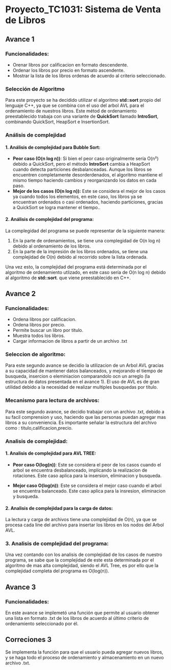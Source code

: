 # Proyecto_TC1031: Sistema de Venta de Libros

## Avance 1
### Funcionalidades:
- Orenar libros por calificacion en formato descendente.
- Ordenar los libros por precio en formato ascendente.
- Mostrar la lista de los libros ordenas de acuerdo al criterio seleccionado.

### Selección de Algoritmo
Para este proyecto se ha decidido utilizar el algoritmo **std::sort** propio del lenguaje C++, ya que se combina con el uso del arbol AVL para el ordenamiento de nuestros libros. Este métod de ordenamiento preestablecido trabaja con una variante de **QuickSort** llamado **IntroSort**, combinando QuickSort, HeapSort e InsertionSort.

### Análisis de complejidad
#### 1. Análisis de complejidad para **Bubble Sort:**
- **Peor caso (O(n log n))**: Si bien el peor caso originalmente sería O(n²) debido a QuickSort, pero el método **IntroSort** cambia a HeapSort cuando detecta particiones desbalanceadas. Aunque los libros se encuentren completamente desorderdenados, el algoritmo mantiene el mismo tiempo haciendo cambios y reorganizando los datos en cada paso.
- **Mejor de los casos (O(n log n)):** Este se considera el mejor de los casos ya cuando todos los elementos, en este caso, los libros ya se encuentran ordenados o casi ordenados, haciendo particiones, gracias a QuickSort se logra mantener el tiempo..

#### 2. Análisis de complejidad del programa:
La complegidad del programa se puede representar de la siguiente manera:
1. En la parte de ordenamientos, se tiene una complegidad de O(n log n) debido al ordenamiento de los libros.
2. En la parte de la impresión de los libros ordenados, se tiene una complejidad de O(n) debido al recorrido sobre la lista ordenada.

Una vez esto, la complejidad del programa está determinada por el algoritmo de ordenamiento utlizado, en este caso sería de O(n log n) debido al algoritmo de **std::sort**. que viene preestablecido en C++.

## Avance 2
### Funcionalidades:
- Ordena libros por calificacion.
- Ordena libros por precio.
- Permite buscar un libro por titulo.
- Muestra todos los libros.
- Cargar informacion de libros a partir de un archivo .txt

### Seleccion de algoritmo:
Para este segundo avance se decidio la utilizacion de un Arbol AVL gracias a su capacidad de mantener datos balanceados, y mejorando el tiempo de busqueda, insercion o eleminiacion comparandolo ocn un arreglo (la estructura de datos presentada en el avance 1). El uso de AVL es de gran utilidad debido a la necesidad de realizar multiples busquedas por titulo.

### Mecanismo para lectura de archivos:
Para este segundo avance, se decidio trabajar con un archivo .txt, debido a su facil comprension y uso, haciendo que las personas puedan agregar mas libros a su conveniencia. Es importante señalar la estructura del archivo como : titulo,calificacion,precio.

### Analisis de complejidad:
#### 1. Analisis de complejidad para **AVL TREE:**
- **Peor caso O(log(n))**: Este se considera el peor de los casos cuando el arbol se encuentra desbalanceado, implicando la realizacion de rotaciones. Este caso aplica para la insersion, eliminacion y busqueda.

- **Mejor caso O(log(n))**: Este se considera el mejor caso cuando el arbol se encuentra balanceado. Este caso aplica para la insresion, eliminacion y busqueda.

#### 2. Analisis de complejidad para la carga de datos:
La lectura y carga de archivos tiene una complejidad de O(n), ya que se procesa cada line del archivo para insertar los libros en los nodos del Arbol AVL.

### 3. Analisis de complejidad del programa:
Una vez contando con los analisis de complejidad de los casos de nuestro programa, se sabe que la complejidad de este esta determinada por el algoritmo de mas alta complejidad, siendo el AVL Tree, es por ello que la complejidad completa del programa es O(log(n)).

## Avance 3
### Funcionalidades:
En este avance se implemetó una función que permite al usuario obtener una lista en formato .txt de los libros de acuerdo al último criterio de ordenamiento seleccionado por él.

## Correciones 3
Se implementa la función para que el usuario pueda agregar nuevos libros, y se haga todo el proceso de ordenamiento y almacenamiento en un nuevo archivo .txt.